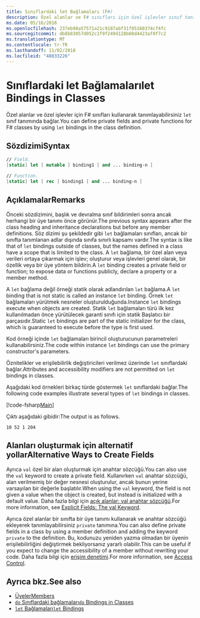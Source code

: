 ```yaml
---
title: Sınıflardaki let Bağlamaları (F#)
description: Özel alanlar ve F# sınıfları için özel işlevler sınıf tanımında 'let' bağlamaları kullanarak tanımlamayı öğrenin.
ms.date: 05/16/2016
ms.openlocfilehash: 237eb98a57571a21c9187abf31f05160374cf4fc
ms.sourcegitcommit: db8b83057d052c1f9f249d128b08d4423af0f7c2
ms.translationtype: MT
ms.contentlocale: tr-TR
ms.lasthandoff: 11/02/2018
ms.locfileid: "48033226"
---
```

# <a name="let-bindings-in-classes"></a><span data-ttu-id="bb300-103">Sınıflardaki let Bağlamaları</span><span class="sxs-lookup"><span data-stu-id="bb300-103">let Bindings in Classes</span></span>

<span data-ttu-id="bb300-104">Özel alanlar ve özel işlevler için F# sınıfları kullanarak tanımlayabilirsiniz `let` sınıf tanımında bağlar.</span><span class="sxs-lookup"><span data-stu-id="bb300-104">You can define private fields and private functions for F# classes by using `let` bindings in the class definition.</span></span>

## <a name="syntax"></a><span data-ttu-id="bb300-105">Sözdizimi</span><span class="sxs-lookup"><span data-stu-id="bb300-105">Syntax</span></span>

```fsharp
// Field.
[static] let [ mutable ] binding1 [ and ... binding-n ]

// Function.
[static] let [ rec ] binding1 [ and ... binding-n ]
```

## <a name="remarks"></a><span data-ttu-id="bb300-106">Açıklamalar</span><span class="sxs-lookup"><span data-stu-id="bb300-106">Remarks</span></span>

<span data-ttu-id="bb300-107">Önceki sözdizimini, başlık ve devralma sınıf bildirimleri sonra ancak herhangi bir üye tanımı önce görünür.</span><span class="sxs-lookup"><span data-stu-id="bb300-107">The previous syntax appears after the class heading and inheritance declarations but before any member definitions.</span></span> <span data-ttu-id="bb300-108">Söz dizimi şu şekildedir gibi `let` bağlamaları sınıfları, ancak bir sınıfta tanımlanan adlar dışında sınıfa sınırlı kapsamı vardır.</span><span class="sxs-lookup"><span data-stu-id="bb300-108">The syntax is like that of `let` bindings outside of classes, but the names defined in a class have a scope that is limited to the class.</span></span> <span data-ttu-id="bb300-109">A `let` bağlama, bir özel alan veya verileri ortaya çıkarmak için işlev; oluşturur veya işlevleri genel olarak, bir özellik veya bir üye yöntem bildirin.</span><span class="sxs-lookup"><span data-stu-id="bb300-109">A `let` binding creates a private field or function; to expose data or functions publicly, declare a property or a member method.</span></span>

<span data-ttu-id="bb300-110">A `let` bağlama değil örneği statik olarak adlandırılan `let` bağlama.</span><span class="sxs-lookup"><span data-stu-id="bb300-110">A `let` binding that is not static is called an instance `let` binding.</span></span> <span data-ttu-id="bb300-111">Örnek `let` bağlamaları yürütmek nesneler oluşturulduğunda.</span><span class="sxs-lookup"><span data-stu-id="bb300-111">Instance `let` bindings execute when objects are created.</span></span> <span data-ttu-id="bb300-112">Statik `let` bağlamaları türü ilk kez kullanılmadan önce yürütülecek garanti sınıfı için statik Başlatıcı bir parçasıdır.</span><span class="sxs-lookup"><span data-stu-id="bb300-112">Static `let` bindings are part of the static initializer for the class, which is guaranteed to execute before the type is first used.</span></span>

<span data-ttu-id="bb300-113">Kod örneği içinde `let` bağlamaları birincil oluşturucunun parametreleri kullanabilirsiniz.</span><span class="sxs-lookup"><span data-stu-id="bb300-113">The code within instance `let` bindings can use the primary constructor's parameters.</span></span>

<span data-ttu-id="bb300-114">Öznitelikler ve erişilebilirlik değiştiricileri verilmez üzerinde `let` sınıflardaki bağlar.</span><span class="sxs-lookup"><span data-stu-id="bb300-114">Attributes and accessibility modifiers are not permitted on `let` bindings in classes.</span></span>

<span data-ttu-id="bb300-115">Aşağıdaki kod örnekleri birkaç türde göstermek `let` sınıflardaki bağlar.</span><span class="sxs-lookup"><span data-stu-id="bb300-115">The following code examples illustrate several types of `let` bindings in classes.</span></span>

[!code-fsharp[Main](../../../../samples/snippets/fsharp/lang-ref-1/snippet3001.fs)]

<span data-ttu-id="bb300-116">Çıktı aşağıdaki gibidir:</span><span class="sxs-lookup"><span data-stu-id="bb300-116">The output is as follows.</span></span>

```
10 52 1 204
```

## <a name="alternative-ways-to-create-fields"></a><span data-ttu-id="bb300-117">Alanları oluşturmak için alternatif yollar</span><span class="sxs-lookup"><span data-stu-id="bb300-117">Alternative Ways to Create Fields</span></span>

<span data-ttu-id="bb300-118">Ayrıca `val` özel bir alan oluşturmak için anahtar sözcüğü.</span><span class="sxs-lookup"><span data-stu-id="bb300-118">You can also use the `val` keyword to create a private field.</span></span> <span data-ttu-id="bb300-119">Kullanırken `val` anahtar sözcüğü, alan verilmemiş bir değer nesnesi oluşturulur, ancak bunun yerine varsayılan bir değerle başlatılır.</span><span class="sxs-lookup"><span data-stu-id="bb300-119">When using the `val` keyword, the field is not given a value when the object is created, but instead is initialized with a default value.</span></span> <span data-ttu-id="bb300-120">Daha fazla bilgi için [açık alanlar: val anahtar sözcüğü](explicit-fields-the-val-keyword.md).</span><span class="sxs-lookup"><span data-stu-id="bb300-120">For more information, see [Explicit Fields: The val Keyword](explicit-fields-the-val-keyword.md).</span></span>

<span data-ttu-id="bb300-121">Ayrıca özel alanlar bir sınıfta bir üye tanımı kullanarak ve anahtar sözcüğü ekleyerek tanımlayabilirsiniz `private` tanımına.</span><span class="sxs-lookup"><span data-stu-id="bb300-121">You can also define private fields in a class by using a member definition and adding the keyword `private` to the definition.</span></span> <span data-ttu-id="bb300-122">Bu, kodunuzu yeniden yazma olmadan bir üyenin erişilebilirliğini değiştirmek bekliyorsanız yararlı olabilir.</span><span class="sxs-lookup"><span data-stu-id="bb300-122">This can be useful if you expect to change the accessibility of a member without rewriting your code.</span></span> <span data-ttu-id="bb300-123">Daha fazla bilgi için [erişim denetimi](../access-control.md).</span><span class="sxs-lookup"><span data-stu-id="bb300-123">For more information, see [Access Control](../access-control.md).</span></span>

## <a name="see-also"></a><span data-ttu-id="bb300-124">Ayrıca bkz.</span><span class="sxs-lookup"><span data-stu-id="bb300-124">See also</span></span>

- [<span data-ttu-id="bb300-125">Üyeler</span><span class="sxs-lookup"><span data-stu-id="bb300-125">Members</span></span>](index.md)
- [<span data-ttu-id="bb300-126">`do` Sınıflardaki bağlamaları</span><span class="sxs-lookup"><span data-stu-id="bb300-126">`do` Bindings in Classes</span></span>](do-bindings-in-classes.md)
- [<span data-ttu-id="bb300-127">`let` Bağlamaları</span><span class="sxs-lookup"><span data-stu-id="bb300-127">`let` Bindings</span></span>](../functions/let-bindings.md)
